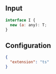 
## Input
```javascript input
interface I {
  new (a: any): T;
}
```

## Configuration
```json configuration
{
  "extension": "ts"
}
```
